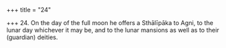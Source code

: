 +++
title = "24"

+++
24. On the day of the full moon he offers a Sthālīpāka to Agni, to the lunar day whichever it may be, and to the lunar mansions as well as to their (guardian) deities.

